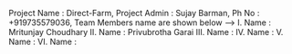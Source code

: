 Project Name : Direct-Farm,
Project Admin : Sujay Barman, Ph No : +919735579036,
Team Members name are shown below -->
I. Name : Mritunjay Choudhary
II. Name : Privubrotha Garai
III. Name :
IV. Name :
V. Name :
VI. Name :





